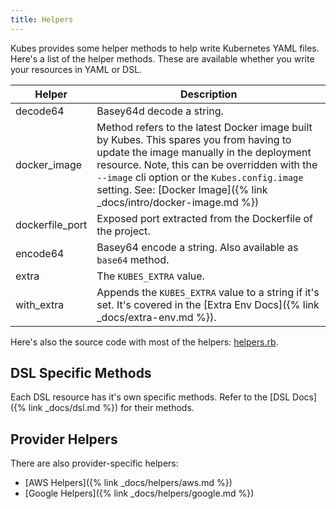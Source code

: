 ```yaml
---
title: Helpers
---
```


Kubes provides some helper methods to help write Kubernetes YAML files.  Here's a list of the helper methods. These are available whether you write your resources in YAML or DSL.

Helper | Description
--- | ---
decode64 | Basey64d decode a string.
docker_image | Method refers to the latest Docker image built by Kubes. This spares you from having to update the image manually in the deployment resource. Note, this can be overridden with the `--image` cli option or the `Kubes.config.image` setting. See: [Docker Image]({% link _docs/intro/docker-image.md %})
dockerfile_port	| Exposed port extracted from the Dockerfile of the project.
encode64 | Basey64 encode a string. Also available as `base64` method.
extra | The `KUBES_EXTRA` value.
with_extra | Appends the `KUBES_EXTRA` value to a string if it's set. It's covered in the [Extra Env Docs]({% link _docs/extra-env.md %}).

Here's also the source code with most of the helpers: [helpers.rb](https://github.com/boltops-tools/kubes/blob/master/lib/kubes/compiler/shared/helpers.rb).

## DSL Specific Methods

Each DSL resource has it's own specific methods. Refer to the [DSL Docs]({% link _docs/dsl.md %}) for their methods.

## Provider Helpers

There are also provider-specific helpers:

* [AWS Helpers]({% link _docs/helpers/aws.md %})
* [Google Helpers]({% link _docs/helpers/google.md %})
